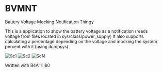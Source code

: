 # BVMNT
Battery Voltage Mocking Notification Thingy

This is a application to show the battery voltage as a notification (reads voltage from files located in sys/class/power_supply)
It also supports calculating a percentage depending on the voltage and mocking the system percent with it (using dumpsys)

![Sc1](https://user-images.githubusercontent.com/42916693/182016116-ef7f63b3-2e77-4ba1-aea0-e916bbba6f7f.jpg)
![Sc2](https://user-images.githubusercontent.com/42916693/182016118-9dfe8835-61ca-4def-aaa3-fb911007a9c0.jpg)
![ScN](https://user-images.githubusercontent.com/42916693/182016122-2ec3b70e-b24f-4374-96af-37729dae0fec.jpg)

Written with B4A 11.80
